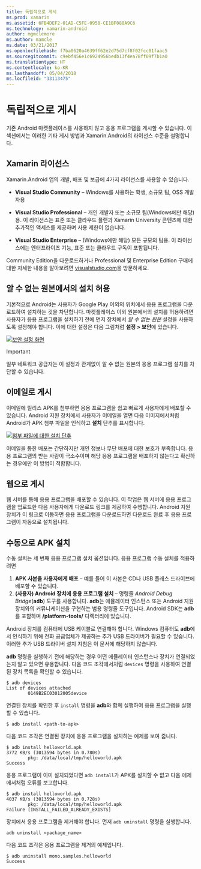 ```yaml
---
title: 독립적으로 게시
ms.prod: xamarin
ms.assetid: 6FB4DEF2-01AD-C5FE-0950-CE1BF088A9C6
ms.technology: xamarin-android
author: mgmclemore
ms.author: mamcle
ms.date: 03/21/2017
ms.openlocfilehash: f7ba0620a4639ff62e2d75d7cf8f02fcc01faac5
ms.sourcegitcommit: c9ebf456e1c6924956bedb13f4ea78ff09f7b1a0
ms.translationtype: HT
ms.contentlocale: ko-KR
ms.lasthandoff: 05/04/2018
ms.locfileid: "33113475"
---
```

# <a name="publishing-independently"></a>독립적으로 게시

기존 Android 마켓플레이스를 사용하지 않고 응용 프로그램을 게시할 수 있습니다. 이 섹션에서는 이러한 기타 게시 방법과 Xamarin.Android의 라이선스 수준을 설명합니다.


## <a name="xamarin-licensing"></a>Xamarin 라이선스

Xamarin.Android 앱의 개발, 배포 및 보급에 4가지 라이선스를 사용할 수 있습니다.

-   **Visual Studio Community** &ndash; Windows를 사용하는 학생, 소규모 팀, OSS 개발자용

-   **Visual Studio Professional** &ndash; 개인 개발자 또는 소규모 팀(Windows에만 해당)용. 이 라이선스는 표준 또는 클라우드 플랜과 Xamarin University 콘텐츠에 대한 추가적인 액세스를 제공하며 사용 제한이 없습니다.

-   **Visual Studio Enterprise** &ndash; (Windows에만 해당) 모든 규모의 팀용. 이 라이선스에는 엔터프라이즈 기능, 표준 또는 클라우드 구독이 포함됩니다.

Community Edition을 다운로드하거나 Professional 및 Enterprise Edition 구매에 대한 자세한 내용을 알아보려면 [visualstudio.com](https://www.visualstudio.com/xamarin/)을 방문하세요.


## <a name="allow-installation-from-unknown-sources"></a>알 수 없는 원본에서의 설치 허용

기본적으로 Android는 사용자가 Google Play 이외의 위치에서 응용 프로그램을 다운로드하여 설치하는 것을 차단합니다. 마켓플레이스 이외 원본에서의 설치를 허용하려면 사용자가 응용 프로그램을 설치하기 전에 먼저 장치에서 *알 수 없는 원본* 설정을 사용하도록 설정해야 합니다. 이에 대한 설정은 다음 그림처럼 **설정 > 보안**에 있습니다.

[![보안 설정 화면](publishing-independently-images/settings.png)](publishing-independently-images/settings.png#lightbox)


> [!IMPORTANT]
> 일부 네트워크 공급자는 이 설정과 관계없이 알 수 없는 원본의 응용 프로그램 설치를 차단할 수 있습니다.



## <a name="publishing-by-e-mail"></a>이메일로 게시

이메일에 릴리스 APK를 첨부하면 응용 프로그램을 쉽고 빠르게 사용자에게 배포할 수 있습니다. Android 지원 장치에서 사용자가 이메일을 열면 다음 이미지에서처럼 Android가 APK 첨부 파일을 인식하고 **설치** 단추를 표시합니다.

[![첨부 파일에 대한 설치 단추](publishing-independently-images/publishing-via-email.png)](publishing-independently-images/publishing-via-email.png#lightbox)

이메일을 통한 배포는 간단하지만 개인 정보나 무단 배포에 대한 보호가 부족합니다. 응용 프로그램의 받는 사람이 극소수이며 해당 응용 프로그램을 배포하지 않는다고 확신하는 경우에만 이 방법이 적합합니다.


## <a name="publishing-by-web"></a>웹으로 게시

웹 서버를 통해 응용 프로그램을 배포할 수 있습니다. 이 작업은 웹 서버에 응용 프로그램을 업로드한 다음 사용자에게 다운로드 링크를 제공하여 수행합니다. Android 지원 장치가 이 링크로 이동하면 응용 프로그램을 다운로드하면 다운로드 완료 후 응용 프로그램이 자동으로 설치됩니다.


## <a name="manually-installing-an-apk"></a>수동으로 APK 설치

수동 설치는 세 번째 응용 프로그램 설치 옵션입니다. 응용 프로그램 수동 설치를 적용하려면 

1.   **APK 사본을 사용자에게 배포** &ndash; 예를 들어 이 사본은 CD나 USB 플래스 드라이브에 배포할 수 있습니다.
1.   **(사용자) Android 장치에 응용 프로그램 설치**  &ndash; 명령줄 *Android Debug Bridge*(**adb**) 도구를 사용합니다. **adb**는 에뮬레이터 인스턴스 또는 Android 지원 장치와의 커뮤니케이션을 구현하는 범용 명령줄 도구입니다. Android SDK는 **adb**를 포함하며 **<sdk>/platform-tools/** 디렉터리에 있습니다.

Android 장치를 컴퓨터에 USB 케이블로 연결해야 합니다.
Windows 컴퓨터도 **adb**에서 인식하기 위해 전화 공급업체가 제공하는 추가 USB 드라이버가 필요할 수 있습니다. 이러한 추가 USB 드라이버 설치 지침은 이 문서에 해당하지 않습니다.

**adb** 명령을 실행하기 전에 해당하는 경우 어떤 에뮬레이터 인스턴스나 장치가 연결되었는지 알고 있으면 유용합니다. 다음 코드 조각에서처럼 `devices` 명령을 사용하여 연결된 장치 목록을 확인할 수 있습니다.

```shell
$ adb devices
List of devices attached
        0149B2EC03012005device
```

연결된 장치를 확인한 후 `install` 명령을 **adb**와 함께 실행하여 응용 프로그램을 실행할 수 있습니다.

```shell
$ adb install <path-to-apk>
```

다음 코드 조각은 연결된 장치에 응용 프로그램을 설치하는 예제를 보여 줍니다.

```shell
$ adb install helloworld.apk
3772 KB/s (3013594 bytes in 0.780s)
        pkg: /data/local/tmp/helloworld.apk
Success
```

응용 프로그램이 이미 설치되었다면 `adb install`가 APK를 설치할 수 없고 다음 에제에서처럼 오류를 보고합니다.

```shell
$ adb install helloworld.apk
4037 KB/s (3013594 bytes in 0.728s)
        pkg: /data/local/tmp/helloworld.apk
Failure [INSTALL_FAILED_ALREADY_EXISTS]
```

장치에서 응용 프로그램을 제거해야 합니다. 먼저 `adb uninstall` 명령을 실행합니다.

```shell
adb uninstall <package_name>
```

다음 코드 조각은 응용 프로그램을 제거의 예제입니다.

```shell
$ adb uninstall mono.samples.helloworld
Success
```
